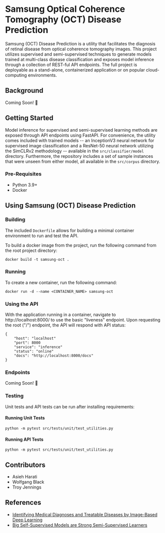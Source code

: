 # Samsung Optical Coherence Tomography (OCT) Disease Prediction

Samsung (OCT) Disease Prediction is a utility that facilitates the diagnosis of retinal disease from optical coherence tomography images. This project utilizes supervised and semi-supervised techniques to generate models trained at multi-class disease classification and exposes model inference through a collection of REST-ful API endpoints. The full project is deployable as a stand-alone, containerized application or on popular cloud-computing environments.

## Background

Coming Soon! 👀

## Getting Started

Model inference for supervised and semi-supervised learning methods are exposed through API endpoints using FastAPI. For convenience, the utility comes included with trained models -- an InceptionV3 neural network for supervised image classification and a ResNet-50 neural network utilizing the SimCLRv2 methodology -- available in the `src/classifier/model` directory. Furthermore, the repository includes a set of sample instances that were unseen from either model, all available in the `src/corpus` directory.

### Pre-Requisites
- Python 3.9+
- Docker 

## Using Samsung (OCT) Disease Prediction

### Building

The included `Dockerfile` allows for building a minimal container environment to run and test the API. 

To build a docker image from the project, run the following command from the root project directory:
```
docker build -t samsung-oct .
```

### Running
To create a new container, run the following command:
```
docker run -d --name <CONTAINER_NAME> samsung-oct
```

### Using the API
With the application running in a container, navigate to http://localhost:8000/ to use the basic "liveness" endpoint. Upon requesting the root ("/") endpoint, the API will respond with API status:

```
{
    "host": "localhost"
    "port": 8000
    "service": "inference"
    "status": "online"
    "docs": "http://localhost:8000/docs"
}
```

### Endpoints

Coming Soon! 👀

### Testing
Unit tests and API tests can be run after installing requirements:
#### Running Unit Tests
```
python -m pytest src/tests/unit/test_utilities.py
```

#### Running API Tests
```
python -m pytest src/tests/unit/test_utilities.py
```

## Contributors
- Asieh Harati
- Wolfgang Black
- Troy Jennings

## References
- [Identifying Medical Diagnoses and Treatable Diseases by Image-Based Deep Learning](https://www.cell.com/cell/fulltext/S0092-8674(18)30154-5?_returnURL=https%3A%2F%2Flinkinghub.elsevier.com%2Fretrieve%2Fpii%2FS0092867418301545%3Fshowall%3Dtrue)
- [Big Self-Supervised Models are Strong Semi-Supervised Learners](https://arxiv.org/abs/2006.10029)